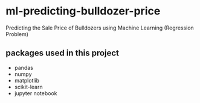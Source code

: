 # ml-predicting-bulldozer-price
Predicting the Sale Price of Bulldozers using Machine Learning (Regression Problem)

## packages used in this project
* pandas
* numpy
* matplotlib
* scikit-learn
* jupyter notebook
